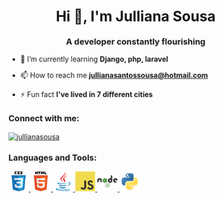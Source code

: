 <h1 align="center">Hi 👋, I'm Julliana Sousa</h1>
<h3 align="center">A developer constantly flourishing</h3>

- 🌱 I’m currently learning **Django, php, laravel**

- 📫 How to reach me **jullianasantossousa@hotmail.com**

- ⚡ Fun fact **I've lived in 7 different cities**

<h3 align="left">Connect with me:</h3>
<p align="left">
<a href="https://linkedin.com/in/jullianasousa" target="blank"><img align="center" src="https://cdn.jsdelivr.net/npm/simple-icons@3.0.1/icons/linkedin.svg" alt="jullianasousa" height="30" width="40" /></a>
</p>

<h3 align="left">Languages and Tools:</h3>
<p align="left"> <a href="https://www.w3schools.com/css/" target="_blank"> <img src="https://raw.githubusercontent.com/devicons/devicon/master/icons/css3/css3-original-wordmark.svg" alt="css3" width="40" height="40"/> </a> <a href="https://www.w3.org/html/" target="_blank"> <img src="https://raw.githubusercontent.com/devicons/devicon/master/icons/html5/html5-original-wordmark.svg" alt="html5" width="40" height="40"/> </a> <a href="https://www.java.com" target="_blank"> <img src="https://raw.githubusercontent.com/devicons/devicon/master/icons/java/java-original.svg" alt="java" width="40" height="40"/> </a> <a href="https://developer.mozilla.org/en-US/docs/Web/JavaScript" target="_blank"> <img src="https://raw.githubusercontent.com/devicons/devicon/master/icons/javascript/javascript-original.svg" alt="javascript" width="40" height="40"/> </a> <a href="https://nodejs.org" target="_blank"> <img src="https://raw.githubusercontent.com/devicons/devicon/master/icons/nodejs/nodejs-original-wordmark.svg" alt="nodejs" width="40" height="40"/> </a> <a href="https://www.python.org" target="_blank"> <img src="https://raw.githubusercontent.com/devicons/devicon/master/icons/python/python-original.svg" alt="python" width="40" height="40"/> </a> </p>


